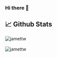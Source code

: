 ### Hi there 👋

<!--
**jamettw/jamettw** is a ✨ _special_ ✨ repository because its `README.md` (this file) appears on your GitHub profile.

Here are some ideas to get you started:

- 🔭 I’m currently working on ...
- 🌱 I’m currently learning ...
- 👯 I’m looking to collaborate on ...
- 🤔 I’m looking for help with ...
- 💬 Ask me about ...
- 📫 How to reach me: ...
- 😄 Pronouns: ...
- ⚡ Fun fact: ...
-->

## 📈 Github Stats
<img align="center" src="https://github-readme-stats.vercel.app/api?username=jamettw&show_icons=true&locale=en" alt="jamettw" />
<br />
<br />
<img align="left" src="https://github-readme-stats.vercel.app/api/top-langs?username=jamettw&include_all_commits=true&show_icons=true&locale=en&layout=compact" alt="jamettw" />
